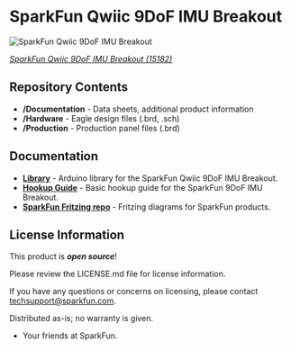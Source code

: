 SparkFun Qwiic 9DoF IMU  Breakout
========================================

![SparkFun Qwiic 9DoF IMU  Breakout](https://cdn.sparkfun.com/assets/parts/1/3/5/9/8/15182-SparkFun_9DoF_IMU_Breakout_-_ICM-20948__Qwiic_-01a.jpg)

[*SparkFun Qwiic 9DoF IMU  Breakout (15182)*](https://www.sparkfun.com/products/15182)

<Basic description of the part.>

Repository Contents
-------------------

* **/Documentation** - Data sheets, additional product information
* **/Hardware** - Eagle design files (.brd, .sch)
* **/Production** - Production panel files (.brd)

Documentation
--------------
* **[Library](https://github.com/sparkfun/SparkFun_ICM-20948_ArduinoLibrary)** - Arduino library for the SparkFun Qwiic 9DoF IMU  Breakout.
* **[Hookup Guide](https://learn.sparkfun.com/tutorials/sparkfun-9dof-imu-breakout-hookup-guide)** - Basic hookup guide for the SparkFun 9DoF IMU Breakout.
* **[SparkFun Fritzing repo](https://github.com/sparkfun/Fritzing_Parts)** - Fritzing diagrams for SparkFun products.

License Information
-------------------

This product is _**open source**_! 

Please review the LICENSE.md file for license information. 

If you have any questions or concerns on licensing, please contact techsupport@sparkfun.com.

Distributed as-is; no warranty is given.

- Your friends at SparkFun.

_<COLLABORATION CREDIT>_
